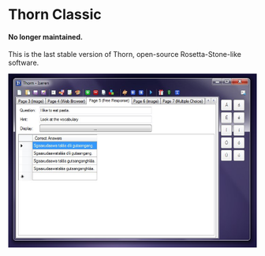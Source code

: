 # Thorn Classic
#### No longer maintained.
This is the last stable version of Thorn, open-source Rosetta-Stone-like software.

![Screenshot](https://github.com/ianmartinez/ThornClassic/raw/master/Screenshot/thorn.jpg)
